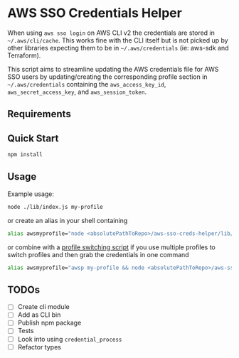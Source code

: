 # AWS SSO Credentials Helper

When using `aws sso login` on AWS CLI v2 the credentials are stored in `~/.aws/cli/cache`.
This works fine with the CLI itself but is not picked up by other libraries expecting them
to be in `~/.aws/credentials` (ie: aws-sdk and Terraform).

This script aims to streamline updating the AWS credentials file for AWS SSO users by
updating/creating the corresponding profile section in `~/.aws/credentials` containing
the `aws_access_key_id`, `aws_secret_access_key`, and `aws_session_token`.

## Requirements

## Quick Start

```sh
npm install
```

## Usage

Example usage:

```sh
node ./lib/index.js my-profile
```

or create an alias in your shell containing

```sh
alias awsmyprofile="node <absolutePathToRepo>/aws-sso-creds-helper/lib/index.js my-profile"
```

or combine with a [profile switching script](https://github.com/antonbabenko/awsp)
if you use multiple profiles to switch profiles and then grab the credentials in one command

```sh
alias awsmyprofile="awsp my-profile && node <absolutePathToRepo>/aws-sso-creds-helper/lib/index.js my-profile"
```

## TODOs

- [ ] Create cli module
- [ ] Add as CLI bin
- [ ] Publish npm package
- [ ] Tests
- [ ] Look into using `credential_process`
- [ ] Refactor types
